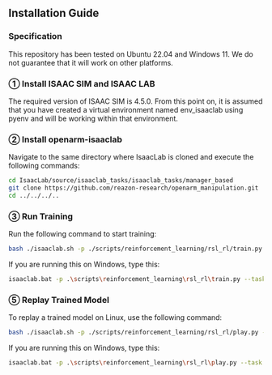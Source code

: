 ## Installation Guide

### Specification
This repository has been tested on Ubuntu 22.04 and Windows 11.
We do not guarantee that it will work on other platforms.

### ① Install ISAAC SIM and ISAAC LAB
The required version of ISAAC SIM is 4.5.0.
From this point on, it is assumed that you have created a virtual environment named env_isaaclab using pyenv and will be working within that environment.

### ② Install openarm-isaaclab
Navigate to the same directory where IsaacLab is cloned and execute the following commands:

```bash
cd IsaacLab/source/isaaclab_tasks/isaaclab_tasks/manager_based
git clone https://github.com/reazon-research/openarm_manipulation.git
cd ../../../..
```

### ③ Run Training
Run the following command to start training:

```bash
bash ./isaaclab.sh -p ./scripts/reinforcement_learning/rsl_rl/train.py --task Isaac-Reach-OpenArm-v1 --num_envs 2048 --headless
```

If you are running this on Windows, type this:
```bash
isaaclab.bat -p .\scripts\reinforcement_learning\rsl_rl\train.py --task Isaac-Reach-OpenArm-v1 --num_envs 2048 --headless
```

### ⑤ Replay Trained Model
To replay a trained model on Linux, use the following command:

```bash
bash ./isaaclab.sh -p ./scripts/reinforcement_learning/rsl_rl/play.py --task Isaac-Reach-OpenArm-v1 --num_envs 64
```

If you are running this on Windows, type this:
```bash
isaaclab.bat -p .\scripts\reinforcement_learning\rsl_rl\play.py --task Isaac-Reach-OpenArm-v1 --num_envs 64
```

